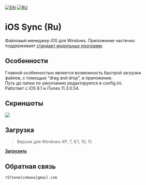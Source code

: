 [![EN](https://user-images.githubusercontent.com/9499881/33184537-7be87e86-d096-11e7-89bb-f3286f752bc6.png)](https://github.com/r57zone/iOS-Sync/) 
[![RU](https://user-images.githubusercontent.com/9499881/27683795-5b0fbac6-5cd8-11e7-929c-057833e01fb1.png)](https://github.com/r57zone/iOS-Sync/blob/master/README.RU.md)

# iOS Sync (Ru)
Файловый менеджер iOS для Windows. Приложение частично поддерживает [стандарт модульных программ](https://github.com/r57zone/Standard-modular-program).

## Особенности
Главной особенностью является возможность быстрой загрузки файлов, с помощью "drag and drop", в приложение.<br>
Путь до папки по умолчанию редактируется в config.ini.<br>
Работает с iOS 6.1 и iTunes 11.3.0.54.<br>

## Скриншоты
![](https://cloud.githubusercontent.com/assets/9499881/19869945/dbf4b278-9fc7-11e6-8fb1-849bf05f5b94.png)

## Загрузка
>Версия для Windows XP, 7, 8.1, 10, 11.

**[Загрузить](https://github.com/r57zone/iOS-Sync/releases)**

## Обратная связь
`r57zone[собака]gmail.com`
